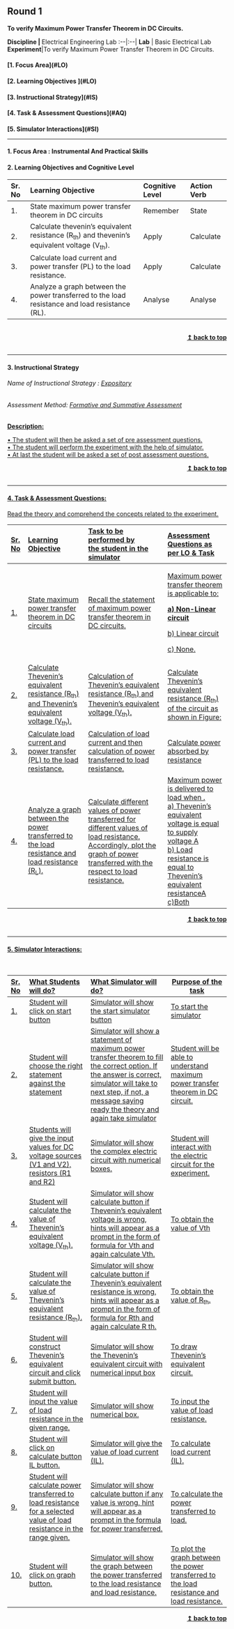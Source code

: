 ## Round 1
<p align="center">

<b>To verify Maximum Power Transfer Theorem in DC Circuits.
</b> <a name="top"></a> </br>
</p>
<b>Discipline | </b> Electrical Engineering Lab
:--|:--|
<b> Lab</b> | Basic Electrical Lab
<b> Experiment</b>|To verify Maximum Power Transfer Theorem in DC Circuits.


<h4> [1. Focus Area](#LO)
<h4> [2. Learning Objectives ](#LO)
<h4> [3. Instructional Strategy](#IS)
<h4> [4. Task & Assessment Questions](#AQ)
<h4> [5. Simulator Interactions](#SI)
<hr>

<a name="LO"></a>
#### 1. Focus Area : Instrumental And Practical Skills 
#### 2. Learning Objectives and Cognitive Level


Sr. No |	Learning Objective	| Cognitive Level | Action Verb
:--|:--|:--|:--
1.| State maximum power transfer theorem in DC circuits | Remember | State
2.| Calculate thevenin’s equivalent resistance (R<sub>th</sub>) and thevenin’s equivalent voltage (V<sub>th</sub>). | Apply| Calculate
3.| Calculate load current and power transfer (PL) to the load resistance.|Apply | Calculate
4.| Analyze a graph between the power transferred to the load resistance and load resistance (RL).| Analyse | Analyse |


<br/>
<div align="right">
    <b><a href="#top">↥ back to top</a></b>
</div>
<br/>
<hr>

<a name="IS"></a>
#### 3. Instructional Strategy
###### Name of Instructional Strategy  :     <u> Expository </u>
###### Assessment Method: <u>Formative and Summative Assessment</u>

<u> <b>Description:</b> <br>

•	The student will then be asked a set of pre assessment questions. <br>
•       The student will perform the experiment with the help of simulator. <br>
•       At last the student will be asked a set of post assessment questions. <br>

<div align="right">
    <b><a href="#top">↥ back to top</a></b>
</div>
<br/>
<hr>

<a name="AQ"></a>
#### 4. Task & Assessment Questions:

Read the theory and comprehend the concepts related to the experiment.
<br>




Sr. No |	Learning Objective	| Task to be performed by <br> the student  in the simulator | Assessment Questions as per LO & Task
:--|:--|:--|:-------------------------
1.|State maximum power transfer theorem in DC circuits | Recall the statement of maximum power transfer theorem in DC circuits. | <p >Maximum power transfer theorem is applicable to: </p> <p><b>a) Non-Linear circuit </b></p><p> b) Linear circuit  </p>  <p>c) None.</p>
2.| Calculate Thevenin’s equivalent resistance (R<sub>th</sub>) and Thevenin’s equivalent voltage (V<sub>th</sub>). | Calculation of Thevenin’s equivalent resistance (R<sub>th</sub>) and Thevenin’s equivalent voltage (V<sub>th</sub>). | Calculate Thevenin’s equivalent resistance (R<sub>th</sub>) of the circuit as shown in Figure:
3.|Calculate load current and power transfer (PL) to the load resistance. |Calculation of load current and then calculation of power transferred to load resistance. | Calculate power absorbed by  resistance   
4.| Analyze a graph between the power transferred to the load resistance and load resistance (R<sub>L</sub>).|Calculate different values of power transferred for different values of load resistance. Accordingly, plot the graph of power transferred with the respect to load resistance. | Maximum power is delivered to load when .<br> a) Thevenin’s equivalent voltage is equal to supply voltage A <br>  b)	Load resistance is equal to Thevenin’s equivalent resistanceA <br>  c)Both <br>  


<div align="right">
    <b><a href="#top">↥ back to top</a></b>
</div> 
<br/>
<hr>

<a name="SI"></a>

#### 5. Simulator Interactions:
<br>

Sr. No |	What Students will do?| What Simulator will do?| Purpose of the task
:--|:--|:--------------------------------|-------------
1.|  Student will click on start button | Simulator will show the start simulator button | To start the simulator
2.|Student will choose the right statement against the statement  | Simulator will show a statement of maximum power transfer theorem to fill the correct option. If the answer is correct, simulator will take to next step, if not, a message saying ready the theory and again take simulator| Student will be able to understand maximum power transfer theorem in DC circuit. 
3.| Students will give the input values for DC voltage sources (V1 and V2), resistors (R1 and R2) |Simulator will show the complex electric circuit with numerical boxes.|Student will interact with the electric circuit for the experiment. 
4.| Student will calculate the value of Thevenin’s equivalent voltage (V<sub>th</sub>).| Simulator will show calculate button if Thevenin’s equivalent voltage is wrong, hints will appear as a prompt in the form of formula for Vth and again calculate Vth.| To obtain the value of Vth
5.| Student will calculate the value of Thevenin’s equivalent resistance (R<sub>th</sub>). | Simulator will show calculate button if Thevenin’s equivalent resistance is wrong, hints will appear as a prompt in the form of formula for Rth and again calculate R th. | To obtain the value of R<sub>th</sub>. 
6.| Student will construct Thevenin’s equivalent circuit and click submit button. | Simulator will show the Thevenin’s equivalent circuit with numerical input box | To draw Thevenin’s equivalent circuit.
7.| Student will input the value of load resistance in the given range. | Simulator will show numerical box.| To input the value of load resistance.
8.| Student will click on calculate button IL button. | Simulator will give the value of load current (IL). | To calculate load current (IL).
9.| Student will calculate power transferred to load resistance for a selected value of load resistance in the range given. | Simulator will show calculate button if any value is wrong, hint will appear as a prompt in the formula for power transferred. | To calculate the power transferred to load.
10.| Student will click on graph button. | Simulator will show the graph between the power transferred to the load resistance and load resistance. | To plot the graph between the power transferred to the load resistance and load resistance.

<div align="right">
    <b><a href="#top">↥ back to top</a></b>
</div> 
<br/>



